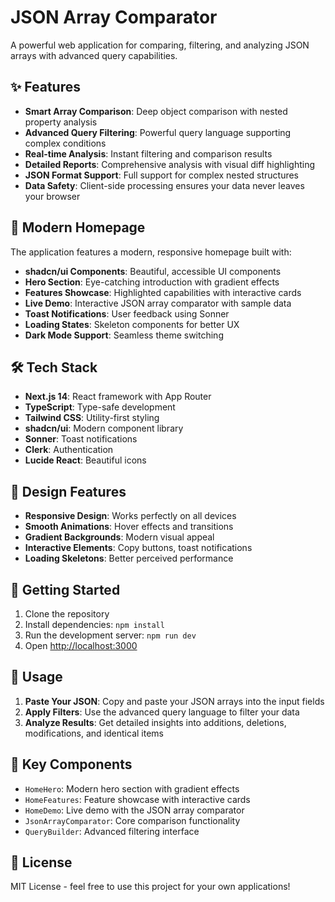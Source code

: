 # JSON Array Comparator

A powerful web application for comparing, filtering, and analyzing JSON arrays with advanced query capabilities.

## ✨ Features

- **Smart Array Comparison**: Deep object comparison with nested property analysis
- **Advanced Query Filtering**: Powerful query language supporting complex conditions
- **Real-time Analysis**: Instant filtering and comparison results
- **Detailed Reports**: Comprehensive analysis with visual diff highlighting
- **JSON Format Support**: Full support for complex nested structures
- **Data Safety**: Client-side processing ensures your data never leaves your browser

## 🚀 Modern Homepage

The application features a modern, responsive homepage built with:

- **shadcn/ui Components**: Beautiful, accessible UI components
- **Hero Section**: Eye-catching introduction with gradient effects
- **Features Showcase**: Highlighted capabilities with interactive cards
- **Live Demo**: Interactive JSON array comparator with sample data
- **Toast Notifications**: User feedback using Sonner
- **Loading States**: Skeleton components for better UX
- **Dark Mode Support**: Seamless theme switching

## 🛠️ Tech Stack

- **Next.js 14**: React framework with App Router
- **TypeScript**: Type-safe development
- **Tailwind CSS**: Utility-first styling
- **shadcn/ui**: Modern component library
- **Sonner**: Toast notifications
- **Clerk**: Authentication
- **Lucide React**: Beautiful icons

## 🎨 Design Features

- **Responsive Design**: Works perfectly on all devices
- **Smooth Animations**: Hover effects and transitions
- **Gradient Backgrounds**: Modern visual appeal
- **Interactive Elements**: Copy buttons, toast notifications
- **Loading Skeletons**: Better perceived performance

## 🚀 Getting Started

1. Clone the repository
2. Install dependencies: `npm install`
3. Run the development server: `npm run dev`
4. Open [http://localhost:3000](http://localhost:3000)

## 📱 Usage

1. **Paste Your JSON**: Copy and paste your JSON arrays into the input fields
2. **Apply Filters**: Use the advanced query language to filter your data
3. **Analyze Results**: Get detailed insights into additions, deletions, modifications, and identical items

## 🎯 Key Components

- `HomeHero`: Modern hero section with gradient effects
- `HomeFeatures`: Feature showcase with interactive cards
- `HomeDemo`: Live demo with the JSON array comparator
- `JsonArrayComparator`: Core comparison functionality
- `QueryBuilder`: Advanced filtering interface

## 📄 License

MIT License - feel free to use this project for your own applications!
